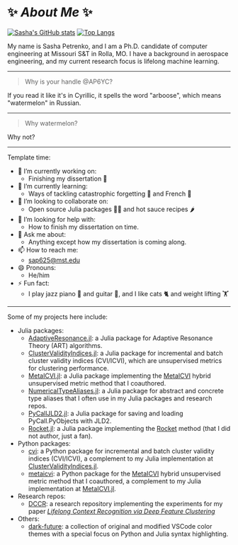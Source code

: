 # ✨ _About Me_ ✨

[stats-img]: https://github-readme-stats.vercel.app/api?username=AP6YC&show_icons=true&theme=tokyonight
[stats-url]: https://github.com/anuraghazra/github-readme-stats

[langs-img]: https://github-readme-stats.vercel.app/api/top-langs/?username=AP6YC&layout=donut&theme=tokyonight&hide=jupyter%20notebook,html,css
[langs-url]: https://github.com/anuraghazra/github-readme-stats

[![Sasha's GitHub stats][stats-img]][stats-url] [![Top Langs][langs-img]][langs-url]

My name is Sasha Petrenko, and I am a Ph.D. candidate of computer engineering at Missouri S&T in Rolla, MO.
I have a background in aerospace engineering, and my current research focus is lifelong machine learning.

---

> Why is your handle @AP6YC?

If you read it like it's in Cyrillic, it spells the word "arboose", which means "watermelon" in Russian.

---

> Why watermelon?

Why not?

---

Template time:

- 🔭 I’m currently working on:
  - Finishing my dissertation 📑
- 🌱 I’m currently learning:
  - Ways of tackling catastrophic forgetting 🧠 and French 🥐
- 👯 I’m looking to collaborate on:
  - Open source Julia packages 🧑‍💻 and hot sauce recipes 🌶️
- 🤔 I’m looking for help with:
  - How to finish my dissertation on time.
- 💬 Ask me about:
  - Anything except how my dissertation is coming along.
- 📫 How to reach me:
  - <sap625@mst.edu>
- 😄 Pronouns:
  - He/him
- ⚡ Fun fact:
  - I play jazz piano 🎹 and guitar 🎸, and I like cats 🐈 and weight lifting 🏋️

---

Some of my projects here include:

- Julia packages:
  - [AdaptiveResonance.jl](https://github.com/AP6YC/AdaptiveResonance.jl): a Julia package for Adaptive Resonance Theory (ART) algorithms.
  - [ClusterValidityIndices.jl](https://github.com/AP6YC/ClusterValidityIndices.jl): a Julia package for incremental and batch cluster validity indices (CVI/ICVI), which are unsupervised metrics for clustering performance.
  - [MetaICVI.jl](https://github.com/AP6YC/MetaICVI.jl): a Julia package implementing the [MetaICVI](https://doi.org/10.36227/techrxiv.21685214) hybrid unsupervised metric method that I coauthored.
  - [NumericalTypeAliases.jl](https://github.com/AP6YC/NumericalTypeAliases.jl): a Julia package for abstract and concrete type aliases that I often use in my Julia packages and research repos.
  - [PyCallJLD2.jl](https://github.com/AP6YC/PyCallJLD2.jl): a Julia package for saving and loading PyCall.PyObjects with JLD2.
  - [Rocket.jl](https://github.com/AP6YC/Rocket.jl): a Julia package implementing the [Rocket](https://doi.org/10.1007/s10618-020-00701-z) method (that I did not author, just a fan).
- Python packages:
  - [cvi](https://github.com/AP6YC/cvi): a Python package for incremental and batch cluster validity indices (CVI/ICVI), a complement to my Julia implementation at [ClusterValidityIndices.jl](https://github.com/AP6YC/ClusterValidityIndices.jl).
  - [metaicvi](https://github.com/AP6YC/metaicvi): a Python package for the [MetaICVI](https://doi.org/10.36227/techrxiv.21685214) hybrid unsupervised metric method that I coauthored, a complement to my Julia implementation at [MetaICVI.jl](https://github.com/AP6YC/MetaICVI.jl).
- Research repos:
  - [DCCR](https://github.com/AP6YC/DCCR): a research repository implementing the experiments for my paper [_Lifelong Context Recognition via Deep Feature Clustering_](https://doi.org/10.36227/techrxiv.23653737)
- Others:
  - [dark-future](https://github.com/AP6YC/dark-future): a collection of original and modified VSCode color themes with a special focus on Python and Julia syntax highlighting.
